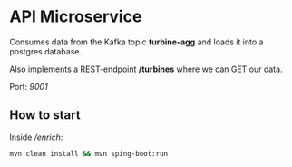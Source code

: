 # API Microservice

Consumes data from the Kafka topic **turbine-agg** and loads it into a postgres database.

Also implements a REST-endpoint **/turbines** where we can GET our data.

Port: *9001*

## How to start

Inside */enrich*:

```bash
mvn clean install && mvn sping-boot:run
```
